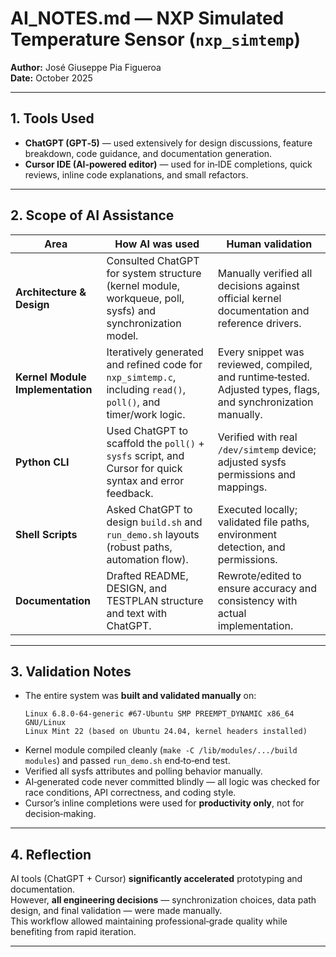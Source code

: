 # AI_NOTES.md — NXP Simulated Temperature Sensor (`nxp_simtemp`)

**Author:** José Giuseppe Pia Figueroa  
**Date:** October 2025  

---

## 1. Tools Used

- **ChatGPT (GPT‑5)** — used extensively for design discussions, feature breakdown, code guidance, and documentation generation.  
- **Cursor IDE (AI‑powered editor)** — used for in‑IDE completions, quick reviews, inline code explanations, and small refactors.  

---

## 2. Scope of AI Assistance

| Area | How AI was used | Human validation |
|------|-----------------|------------------|
| **Architecture & Design** | Consulted ChatGPT for system structure (kernel module, workqueue, poll, sysfs) and synchronization model. | Manually verified all decisions against official kernel documentation and reference drivers. |
| **Kernel Module Implementation** | Iteratively generated and refined code for `nxp_simtemp.c`, including `read()`, `poll()`, and timer/work logic. | Every snippet was reviewed, compiled, and runtime‑tested. Adjusted types, flags, and synchronization manually. |
| **Python CLI** | Used ChatGPT to scaffold the `poll()` + `sysfs` script, and Cursor for quick syntax and error feedback. | Verified with real `/dev/simtemp` device; adjusted sysfs permissions and mappings. |
| **Shell Scripts** | Asked ChatGPT to design `build.sh` and `run_demo.sh` layouts (robust paths, automation flow). | Executed locally; validated file paths, environment detection, and permissions. |
| **Documentation** | Drafted README, DESIGN, and TESTPLAN structure and text with ChatGPT. | Rewrote/edited to ensure accuracy and consistency with actual implementation. |

---

## 3. Validation Notes

- The entire system was **built and validated manually** on:
  ```
  Linux 6.8.0-64-generic #67-Ubuntu SMP PREEMPT_DYNAMIC x86_64 GNU/Linux
  Linux Mint 22 (based on Ubuntu 24.04, kernel headers installed)
  ```
- Kernel module compiled cleanly (`make -C /lib/modules/.../build modules`) and passed `run_demo.sh` end‑to‑end test.  
- Verified all sysfs attributes and polling behavior manually.  
- AI‑generated code never committed blindly — all logic was checked for race conditions, API correctness, and coding style.  
- Cursor’s inline completions were used for **productivity only**, not for decision‑making.

---

## 4. Reflection

AI tools (ChatGPT + Cursor) **significantly accelerated** prototyping and documentation.  
However, **all engineering decisions** — synchronization choices, data path design, and final validation — were made manually.  
This workflow allowed maintaining professional‑grade quality while benefiting from rapid iteration.

---

